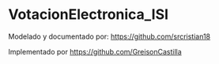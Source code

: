 # VotacionElectronica_ISI
Modelado y documentado por: https://github.com/srcristian18

Implementado por https://github.com/GreisonCastilla
